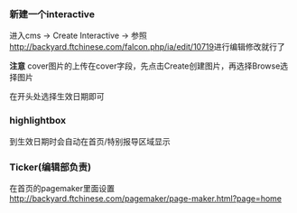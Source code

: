 ### 新建一个interactive
进入cms -> Create Interactive -> 参照 <http://backyard.ftchinese.com/falcon.php/ia/edit/10719>进行编辑修改就行了

**注意** cover图片的上传在cover字段，先点击Create创建图片，再选择Browse选择图片

在开头处选择生效日期即可

### highlightbox
到生效日期时会自动在首页/特别报导区域显示

### Ticker(编辑部负责)
在首页的pagemaker里面设置<http://backyard.ftchinese.com/pagemaker/page-maker.html?page=home>